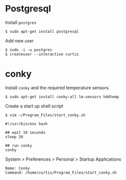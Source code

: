 # Postgresql
Install `postgres`
```
$ sudo apt-get install postgresql
```

Add new user
```
$ sudo -i -u postgres
$ createuser --interactive curtis
```

# conky
Install `conky` and the required temperature sensors
```
$ sudo apt-get install conky-all lm-sensors hddtemp
```

Create a start up shell script
```
$ vim ~/Program_Files/start_conky.sh
```

```
#!/usr/bin/env bash

## wait 10 seconds
sleep 20

## run conky
conky
```

System > Preferences > Personal > Startup Applications
```
Name: Conky
Command: /home/curtis/Program_Files/start_conky.sh
```
